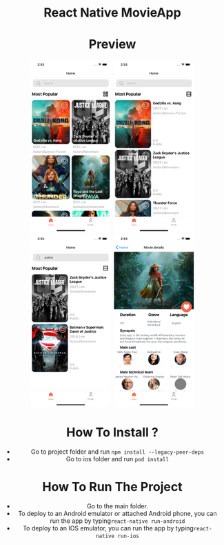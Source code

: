 <div align="center">
  
# React Native MovieApp

# Preview

<div>
<kbd>
<img src="https://github.com/cigulatte/movieApp-Redux/blob/main/src/screenshots/homegrid.png" height=400>
</kbd>
<kbd> 
<img src="https://github.com/cigulatte/movieApp-Redux/blob/main/src/screenshots/homelist.png" height=400>
</kbd>
<kbd>
<img src="https://github.com/cigulatte/movieApp-Redux/blob/main/src/screenshots/moviesearch.png" height=400>
</kbd>
<kbd><img src="https://github.com/cigulatte/movieApp-Redux/blob/main/src/screenshots/detail.png" height=400>
</kbd>
</div>

# How To Install ?

- Go to project folder and run `npm install --legacy-peer-deps`
- Go to ios folder and run `pod install`

# How To Run The Project

- Go to the main folder.
- To deploy to an Android emulator or attached Android phone, you can run the app by typing`react-native run-android`
- To deploy to an IOS emulator, you can run the app by typing`react-native run-ios`
